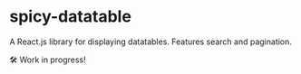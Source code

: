 # spicy-datatable

A React.js library for displaying datatables. Features search and pagination.

🛠 Work in progress!
